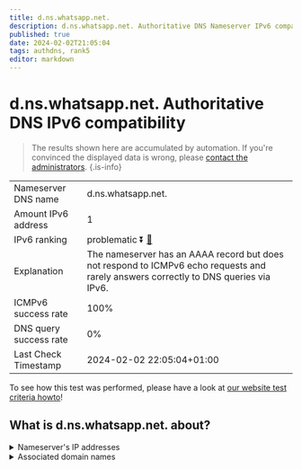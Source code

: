 ```yaml
---
title: d.ns.whatsapp.net.
description: d.ns.whatsapp.net. Authoritative DNS Nameserver IPv6 compatibility
published: true
date: 2024-02-02T21:05:04
tags: authdns, rank5
editor: markdown
---
```


# d.ns.whatsapp.net. Authoritative DNS IPv6 compatibility

> The results shown here are accumulated by automation. If you're convinced the displayed data is wrong, please [contact the administrators](/howto/chat). 
{.is-info}




|   |   |
| - | - |
| Nameserver DNS name | d.ns.whatsapp.net.
| Amount IPv6 address | 1
| IPv6 ranking | problematic :arrow_double_down: [🔗](/howto/ranking) |
| Explanation | The nameserver has an AAAA record but does not respond to ICMPv6 echo requests and rarely answers correctly to DNS queries via IPv6. |
| ICMPv6 success rate | 100%|
| DNS query success rate | 0% |
| Last Check Timestamp | 2024-02-02 22:05:04+01:00 |

To see how this test was performed, please have a look at [our website test criteria howto](/howto/testcriteria/authdns)!


## What is d.ns.whatsapp.net. about?




<details>
<summary>Nameserver's IP addresses</summary>

2a03:2880:f1fd:c:face:b00c:0:35

</details>



<details>
<summary>Associated domain names</summary>

www.whatsapp.com

</details>
